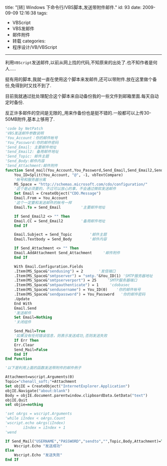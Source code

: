 title: "[转] Windows 下命令行/VBS脚本,发送带附件邮件."
id: 93
date: 2009-09-09 12:16:38
tags: 
- VBScript
- VBS发邮件
- 邮件附件
- 转载
categories: 
- 程序设计/VB/VBScript
---

利用`VBScript`发送邮件,以前从网上找的代码,不知原来的出处了.也不知作者是何人.....

挺有用的脚本,我就一直在使用这个脚本来发邮件,还可以带附件.放在这里做个备份,免得到时又找不到了.

目前我就通过批处理配合这个脚本来自动备份我的一些文件到邮箱里面.每天自动定时备份.

反正许多邮件的空间是无限的,,用来作备份也是挺不错的.一般都可以上传30-50MB附件,基本上够用了.

```vb
'code by NetPatch
'VBS发送邮件参数说明
'You_Account：你的邮件帐号
'You_Password:你的邮件密码
'Send_Email: 主要邮件地址
'Send_Email2: 备用邮件地址
'Send_Topic: 邮件主题
'Send_Body:邮件内容
'Send_Attachment:邮件附件
function Send_mail(You_Account,You_Password,Send_Email,Send_Email2,Send_Topic,Send_Body,Send_Attachment) 
    You_ID=Split(You_Account, "@", -1, vbTextCompare) 
    '帐号和服务器分离
    MS_Space = "http://schemas.microsoft.com/cdo/configuration/"
    '这个是必须要的，不过可以放心的事，不会通过微软发送邮件
    Set Email = CreateObject("CDO.Message")
    Email.From = You_Account
    '这个一定要和发送邮件的帐号一样
    Email.To = Send_Email         '主要邮件地址

    If Send_Email2 <> "" Then
	Email.CC = Send_Email2        '备用邮件地址
    End If

    Email.Subject = Send_Topic        '邮件主题
    Email.Textbody = Send_Body        '邮件内容

    If Send_Attachment <> "" Then
	Email.AddAttachment Send_Attachment     '邮件附件
    End If

    With Email.Configuration.Fields
	.Item(MS_Space&"sendusing") = 2       '发信端口
	.Item(MS_Space&"smtpserver") = "smtp."&You_ID(1) 'SMTP服务器地址
	.Item(MS_Space&"smtpserverport") = 25     'SMTP服务器端口
	.Item(MS_Space&"smtpauthenticate") = 1     'cdobasec
	.Item(MS_Space&"sendusername") = You_ID(0)    '你的邮件帐号
	.Item(MS_Space&"sendpassword") = You_Password   '你的邮件密码
	.Update
    End With
    Email.Send
    '发送邮件
    Set Email=Nothing
    '关闭组件

    Send_Mail=True 
    '如果没有任何错误信息，则表示发送成功,否则发送失败 
    If Err Then 
	Err.Clear 
	Send_Mail=False 
    End If 
End Function

'以下是利用上面的函数发送带附件的邮件例子

Attachment=wscript.Arguments(0)
Topic="chenall_soft;"+Attachment
Set objIE = CreateObject("InternetExplorer.Application") 
objIE.Navigate("about:blank") 
Body = objIE.document.parentwindow.clipboardData.GetData("text") 
objIE.Quit
set objie=nothing

'set oArgs = wscript.Arguments
'while iIndex < oArgs.Count
'wscript.echo oArgs(iIndex)
'       iIndex = iIndex + 1
'wend

If Send_Mail("USERNAME","PASSWORD","sendto","",Topic,Body,Attachment)=True Then
    Wscript.Echo "发送成功"
Else
    Wscript.Echo "发送失败"
End If
```